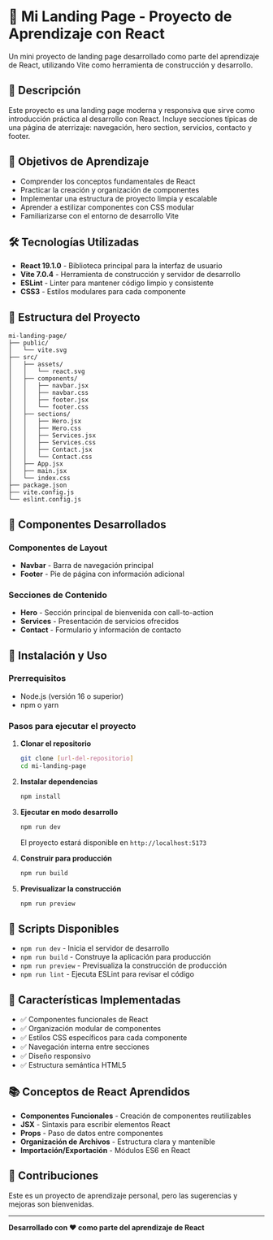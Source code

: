 # 🚀 Mi Landing Page - Proyecto de Aprendizaje con React

Un mini proyecto de landing page desarrollado como parte del aprendizaje de React, utilizando Vite como herramienta de construcción y desarrollo.

## 📖 Descripción

Este proyecto es una landing page moderna y responsiva que sirve como introducción práctica al desarrollo con React. Incluye secciones típicas de una página de aterrizaje: navegación, hero section, servicios, contacto y footer.

## 🎯 Objetivos de Aprendizaje

- Comprender los conceptos fundamentales de React
- Practicar la creación y organización de componentes
- Implementar una estructura de proyecto limpia y escalable
- Aprender a estilizar componentes con CSS modular
- Familiarizarse con el entorno de desarrollo Vite

## 🛠️ Tecnologías Utilizadas

- **React 19.1.0** - Biblioteca principal para la interfaz de usuario
- **Vite 7.0.4** - Herramienta de construcción y servidor de desarrollo
- **ESLint** - Linter para mantener código limpio y consistente
- **CSS3** - Estilos modulares para cada componente

## 📁 Estructura del Proyecto

```
mi-landing-page/
├── public/
│   └── vite.svg
├── src/
│   ├── assets/
│   │   └── react.svg
│   ├── components/
│   │   ├── navbar.jsx
│   │   ├── navbar.css
│   │   ├── footer.jsx
│   │   └── footer.css
│   ├── sections/
│   │   ├── Hero.jsx
│   │   ├── Hero.css
│   │   ├── Services.jsx
│   │   ├── Services.css
│   │   ├── Contact.jsx
│   │   └── Contact.css
│   ├── App.jsx
│   ├── main.jsx
│   └── index.css
├── package.json
├── vite.config.js
└── eslint.config.js
```

## 🧩 Componentes Desarrollados

### Componentes de Layout

- **Navbar** - Barra de navegación principal
- **Footer** - Pie de página con información adicional

### Secciones de Contenido

- **Hero** - Sección principal de bienvenida con call-to-action
- **Services** - Presentación de servicios ofrecidos
- **Contact** - Formulario y información de contacto

## 🚀 Instalación y Uso

### Prerrequisitos

- Node.js (versión 16 o superior)
- npm o yarn

### Pasos para ejecutar el proyecto

1. **Clonar el repositorio**

   ```bash
   git clone [url-del-repositorio]
   cd mi-landing-page
   ```

2. **Instalar dependencias**

   ```bash
   npm install
   ```

3. **Ejecutar en modo desarrollo**

   ```bash
   npm run dev
   ```

   El proyecto estará disponible en `http://localhost:5173`

4. **Construir para producción**

   ```bash
   npm run build
   ```

5. **Previsualizar la construcción**
   ```bash
   npm run preview
   ```

## 📝 Scripts Disponibles

- `npm run dev` - Inicia el servidor de desarrollo
- `npm run build` - Construye la aplicación para producción
- `npm run preview` - Previsualiza la construcción de producción
- `npm run lint` - Ejecuta ESLint para revisar el código

## 🎨 Características Implementadas

- ✅ Componentes funcionales de React
- ✅ Organización modular de componentes
- ✅ Estilos CSS específicos para cada componente
- ✅ Navegación interna entre secciones
- ✅ Diseño responsivo
- ✅ Estructura semántica HTML5

## 📚 Conceptos de React Aprendidos

- **Componentes Funcionales** - Creación de componentes reutilizables
- **JSX** - Sintaxis para escribir elementos React
- **Props** - Paso de datos entre componentes
- **Organización de Archivos** - Estructura clara y mantenible
- **Importación/Exportación** - Módulos ES6 en React


## 🤝 Contribuciones

Este es un proyecto de aprendizaje personal, pero las sugerencias y mejoras son bienvenidas.

---

**Desarrollado con ❤️ como parte del aprendizaje de React**
